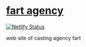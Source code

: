 # [fart agency](https://fartt.ru)

[![Netlify Status](https://api.netlify.com/api/v1/badges/a4fe8271-7807-456e-92a6-3def0fd69bd4/deploy-status)](https://app.netlify.com/sites/fart/deploys)

web site of casting agency fart
